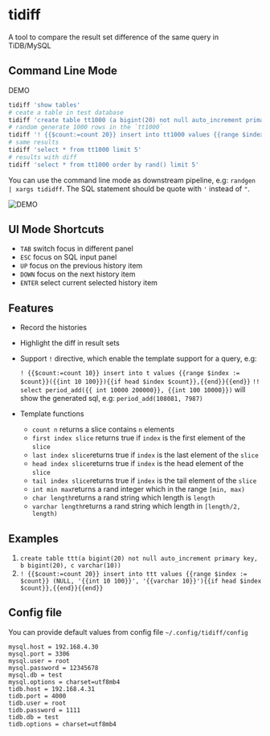 # tidiff

A tool to compare the result set difference of the same query in TiDB/MySQL

## Command Line Mode

DEMO

```sh
tidiff 'show tables'
# ceate a table in test database
tidiff 'create table tt1000 (a bigint(20) not null auto_increment primary key, b varchar(20) not null, c bigint(20))'
# random generate 1000 rows in the `tt1000`
tidiff '! {{$count:=count 20}} insert into tt1000 values {{range $index := $count}} (NULL, "{{varchar 20}}", "{{int 100000 100000000}}"){{if head $index $count}},{{end}}{{end}}'
# same results
tidiff 'select * from tt1000 limit 5'
# results with diff
tidiff 'select * from tt1000 order by rand() limit 5'
```

You can use the command line mode as downstream pipeline, e.g: `randgen | xargs tididff`. The SQL statement should be quote with `'` instead of `"`.

![DEMO](./media/demo.png)

## UI Mode Shortcuts

- `TAB` switch focus in different panel
- `ESC` focus on SQL input panel
- `UP`  focus on the previous history item
- `DOWN` focus on the next history item
- `ENTER` select current selected history item

## Features

- Record the histories
- Highlight the diff in result sets
- Support `!` directive, which enable the template support for a query, e.g:

    `! {{$count:=count 10}} insert into t values {{range $index := $count}}({{int 10 100}}){{if head $index $count}},{{end}}{{end}}`
    `!! select period_add({{ int 10000 200000}}, {{int 100 10000}})` will show the generated sql, e.g: `period_add(108081, 7987)`
    
- Template functions

    - `count n` returns a slice contains `n` elements
    - `first index slice` returns true if `index` is the first element of the `slice`
    - `last index slice`returns true if `index` is the last element of the `slice`
    - `head index slice`returns true if `index` is the head element of the `slice`
    - `tail index slice`returns true if `index` is the tail element of the `slice`
    - `int min max`returns a rand integer which in the range `[min, max)`
    - `char length`returns a rand string which length is `length`
    - `varchar length`returns a rand string which length in `[length/2, length)`
    
## Examples

1. `create table ttt(a bigint(20) not null auto_increment primary key, b bigint(20), c varchar(10))`
2. `! {{$count:=count 20}} insert into ttt values {{range $index := $count}} (NULL, '{{int 10 100}}', '{{varchar 10}}'){{if head $index $count}},{{end}}{{end}}`

## Config file

You can provide default values from config file `~/.config/tidiff/config`

```
mysql.host = 192.168.4.30
mysql.port = 3306
mysql.user = root
mysql.password = 12345678
mysql.db = test
mysql.options = charset=utf8mb4
tidb.host = 192.168.4.31
tidb.port = 4000
tidb.user = root
tidb.password = 1111
tidb.db = test
tidb.options = charset=utf8mb4
```